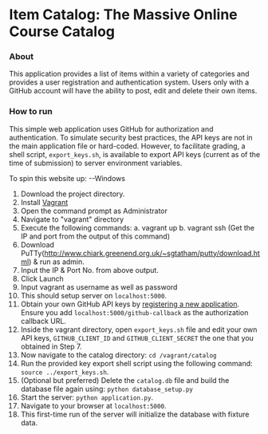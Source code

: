 # Item Catalog: The Massive Online Course Catalog

### About

This application provides a list of items within a variety of categories and provides a user registration and authentication system. Users only with a GitHub account will have the ability to post, edit and delete their own items.

### How to run

This simple web application uses GitHub for authorization and authentication.  To simulate security best practices, the API keys are not in the main application file or hard-coded.  However, to facilitate grading, a shell script, `export_keys.sh`, is available to export API keys (current as of the time of submission) to server environment variables.

To spin this website up: --Windows

1. Download the project directory.
2. Install [Vagrant](https://www.vagrantup.com/)
3. Open the command prompt as Administrator
4. Navigate to "vagrant" directory
5. Execute the following commands:
  a. vagrant up
  b. vagrant ssh (Get the IP and port from the output of this command)
6. Download PuTTy(http://www.chiark.greenend.org.uk/~sgtatham/putty/download.html) & run as admin.
7. Input the IP & Port No. from above output.
8. Click Launch
9. Input vagrant as username as well as password
10. This should setup server on `localhost:5000`.
11. Obtain your own GitHub API keys by [registering a new application](https://github.com/settings/applications).  Ensure you add `localhost:5000/github-callback` as the authorization callback URL.
12. Inside the vagrant directory, open `export_keys.sh` file and edit your own API keys, `GITHUB_CLIENT_ID` and `GITHUB_CLIENT_SECRET` the one that you obtained in Step 7.
13. Now navigate to the catalog directory: `cd /vagrant/catalog`
14. Run the provided key export shell script using the following command: `source ../export_keys.sh`.
15. (Optional but preferred) Delete the `catalog.db` file and build the database file again using: `python database_setup.py`
16. Start the server: `python application.py`.
17. Navigate to your browser at `localhost:5000`.  
18. This first-time run of the server will initialize the database with fixture data.